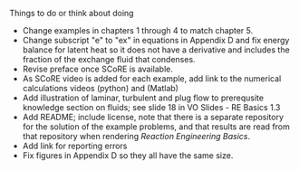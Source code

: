 Things to do or think about doing

* Change examples in chapters 1 through 4 to match chapter 5.
* Change subscript "e" to "ex" in equations in Appendix D and fix energy balance for latent heat so it does not have a derivative and includes the fraction of the exchange fluid that condenses.
* Revise preface once SCoRE is available.
* As SCoRE video is added for each example, add link to the numerical calculations videos (python) and (Matlab)
* Add illustration of laminar, turbulent and plug flow to prerequsite knowledge section on fluids; see slide 18 in VO Slides - RE Basics 1.3
* Add README; include license, note that there is a separate repository for the solution of the example problems, and that results are read from that repository when rendering *Reaction Engineering Basics*.
* Add link for reporting errors
* Fix figures in Appendix D so they all have the same size.